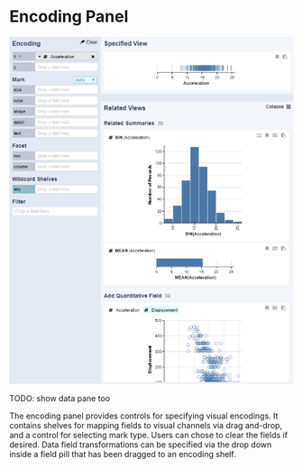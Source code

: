 # Encoding Panel

![](../.gitbook/assets/encodingchannelsrv.PNG)

TODO: show data pane too

The encoding panel provides controls for specifying visual encodings. It contains shelves for mapping fields to visual channels via drag and-drop, and a control for selecting mark type. Users can chose to clear the fields if desired. Data field transformations can be specified via the drop down inside a field pill that has been dragged to an encoding shelf.

